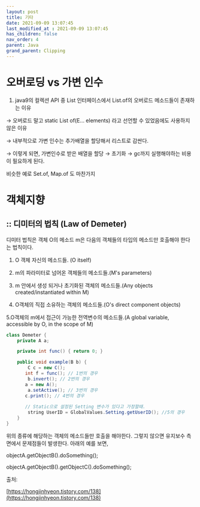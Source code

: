 ```yaml
---
layout: post
title: 기타
date: 2021-09-09 13:07:45
last_modified_at : 2021-09-09 13:07:45
has_children: false
nav_order: 4
parent: Java
grand_parent: Clipping
---
```


# 오버로딩 vs 가변 인수

1. java9의 컬렉션 API 중 List 인터페이스에서 List.of의 오버로드 메소드들이 존재하는 이유

→ 오버로드 말고 static <E> List<E> of(E... elements) 라고 선언할 수 있었음에도 사용하지 않은 이유

→ 내부적으로 가변 인수는 추가배열을 할당해서 리스트로 감싼다. 

→ 이렇게 되면, 가변인수로 받은 배열을 할당 → 초기화 → gc까지 실행해야하는 비용이 필요하게 된다.

비슷한 예로 Set.of, Map.of 도 마찬가지

# 객체지향

## :: 디미터의 법칙 (Law of Demeter)

디미터 법칙은 객체 O의 메소드 m은 다음의 객체들의 타입의 메소드만 호출해야 한다는 법칙이다.

1. O 객체 자신의 메소드들. (O itself)

2. m의 파라미터로 넘어온 객체들의 메소드들.(M's parameters)

3. m 안에서 생성 되거나 초기화된 객체의 메소드들.(Any objects created/instantiated within M)

4. O객체의 직접 소유하는 객체의 메소드들.(O's direct component objects)

5.O객체의 m에서 접근이 가능한 전역변수의 메소드들.(A global variable, accessible by O, in the scope of M)

```java
class Demeter {
    private A a;

    private int func() { return 0; }

    public void example(B b) {
        C c = new C();
       int f = func(); // 1번의 경우
        b.invert(); // 2번의 경우
       a = new A();
        a.setActive(); // 3번의 경우
       c.print(); // 4번의 경우
 
       // Static으로 설정된 Setting 변수가 있다고 가정할때.
        string UserID = GlobalValues.Setting.getUserID(); //5의 경우
    }
}
```

위의 종류에 해당하는 객체의 메소드들만 호출을 해야한다. 그렇지 않으면 유지보수 측면에서 문제점들이 발생한다. 아래의 예를 보면,

objectA.getObjectB().doSomething();

objectA.getObjectB().getObjectC().doSomething();

출처:

[https://hongjinhyeon.tistory.com/138](https://hongjinhyeon.tistory.com/138)